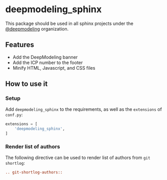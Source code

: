 # deepmodeling_sphinx

This package should be used in all sphinx projects under the [@deepmodeling](https://github.com/deepmodeling) organization.

## Features

- Add the DeepModeling banner
- Add the ICP number to the footer
- Minify HTML, Javascript, and CSS files

## How to use it

### Setup

Add `deepmodeling_sphinx` to the requirements, as well as the `extensions` of `conf.py`:

```py
extensions = [
    'deepmodeling_sphinx',
]
```

### Render list of authors

The following directive can be used to render list of authors from `git shortlog`:

```rst
.. git-shortlog-authors::

```
